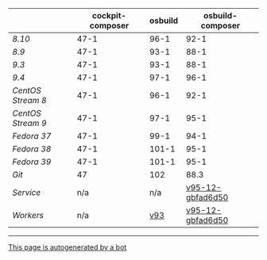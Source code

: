 |       | cockpit-composer    | osbuild    | osbuild-composer    |
|-------|---------------------|------------|---------------------|
*8.10* | 47-1 | 96-1 | 92-1
*8.9* | 47-1 | 93-1 | 88-1
*9.3* | 47-1 | 93-1 | 88-1
*9.4* | 47-1 | 97-1 | 96-1
*CentOS Stream 8* | 47-1 | 96-1 | 92-1
*CentOS Stream 9* | 47-1 | 97-1 | 95-1
*Fedora 37* | 47-1 | 99-1 | 94-1
*Fedora 38* | 47-1 | 101-1 | 95-1
*Fedora 39* | 47-1 | 101-1 | 95-1
*Git* | 47 | 102 | 88.3
*Service* | n/a | n/a | [v95-12-gbfad6d50](https://github.com/osbuild/osbuild-composer/compare/v95-12-gbfad6d50...main)
*Workers* | n/a | [v93](https://github.com/osbuild/osbuild/compare/v93...main) | [v95-12-gbfad6d50](https://github.com/osbuild/osbuild-composer/compare/v95-12-gbfad6d50...main)

---

[This page is autogenerated by a bot](https://gitlab.cee.redhat.com/osbuild/guides-bot/-/blob/main/release_overview.py)